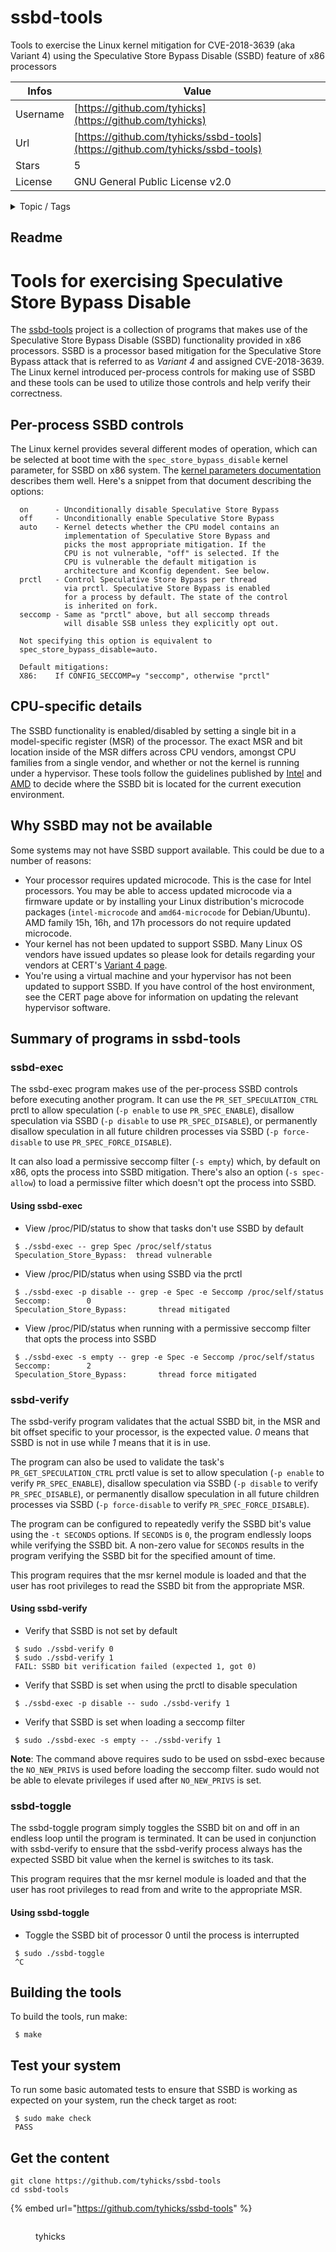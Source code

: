 # ssbd-tools

Tools to exercise the Linux kernel mitigation for CVE-2018-3639 (aka Variant 4) using the Speculative Store Bypass Disable (SSBD) feature of x86 processors

| Infos    | Value                                                              |
| -------- | -------------------------------------------------------------------|
| Username | [https://github.com/tyhicks](https://github.com/tyhicks) |
| Url      | [https://github.com/tyhicks/ssbd-tools](https://github.com/tyhicks/ssbd-tools)                                               |
| Stars    | 5                                                          |
| License  | GNU General Public License v2.0                                                        |

<details>

<summary>Topic / Tags</summary>

* cve-2018-3639* side-channel* speculation* ssbd* variant4

</details>

## Readme

# Tools for exercising Speculative Store Bypass Disable

The [ssbd-tools](https://github.com/tyhicks/ssbd-tools/) project is a
collection of programs that makes use of the Speculative Store Bypass Disable
(SSBD) functionality provided in x86 processors. SSBD is a processor based
mitigation for the Speculative Store Bypass attack that is referred to as
_Variant 4_ and assigned CVE-2018-3639. The Linux kernel introduced per-process
controls for making use of SSBD and these tools can be used to utilize those
controls and help verify their correctness.

## Per-process SSBD controls

The Linux kernel provides several different modes of operation, which can be
selected at boot time with the `spec_store_bypass_disable` kernel parameter,
for SSBD on x86 system. The [kernel parameters documentation](https://www.kernel.org/doc/html/latest/admin-guide/kernel-parameters.html)
describes them well. Here's a snippet from that document describing the
options:

```
  on      - Unconditionally disable Speculative Store Bypass
  off     - Unconditionally enable Speculative Store Bypass
  auto    - Kernel detects whether the CPU model contains an
            implementation of Speculative Store Bypass and
            picks the most appropriate mitigation. If the
            CPU is not vulnerable, "off" is selected. If the
            CPU is vulnerable the default mitigation is
            architecture and Kconfig dependent. See below.
  prctl   - Control Speculative Store Bypass per thread
            via prctl. Speculative Store Bypass is enabled
            for a process by default. The state of the control
            is inherited on fork.
  seccomp - Same as "prctl" above, but all seccomp threads
            will disable SSB unless they explicitly opt out.

  Not specifying this option is equivalent to
  spec_store_bypass_disable=auto.

  Default mitigations:
  X86:    If CONFIG_SECCOMP=y "seccomp", otherwise "prctl"
```

## CPU-specific details

The SSBD functionality is enabled/disabled by setting a single bit in a
model-specific register (MSR) of the processor. The exact MSR and bit location
inside of the MSR differs across CPU vendors, amongst CPU families from a
single vendor, and whether or not the kernel is running under a hypervisor.
These tools follow the guidelines published by
[Intel](https://software.intel.com/sites/default/files/managed/c5/63/336996-Speculative-Execution-Side-Channel-Mitigations.pdf)
and
[AMD](https://developer.amd.com/wp-content/resources/124441_AMD64_SpeculativeStoreBypassDisable_Whitepaper_final.pdf)
to decide where the SSBD bit is located for the current execution environment.

## Why SSBD may not be available

Some systems may not have SSBD support available. This could be due to a number
of reasons:

* Your processor requires updated microcode. This is the case for Intel
  processors. You may be able to access updated microcode via a firmware update
  or by installing your Linux distribution's microcode packages
  (`intel-microcode` and `amd64-microcode` for Debian/Ubuntu). AMD family 15h,
  16h, and 17h processors do not require updated microcode.
* Your kernel has not been updated to support SSBD. Many Linux OS vendors have
  issued updates so please look for details regarding your vendors at
  CERT's [Variant 4 page](https://www.kb.cert.org/vuls/id/180049).
* You're using a virtual machine and your hypervisor has not been updated to
  support SSBD. If you have control of the host environment, see the CERT page
  above for information on updating the relevant hypervisor software.

## Summary of programs in ssbd-tools

### ssbd-exec

The ssbd-exec program makes use of the per-process SSBD controls before
executing another program. It can use the `PR_SET_SPECULATION_CTRL` prctl to
allow speculation (`-p enable` to use `PR_SPEC_ENABLE`), disallow
speculation via SSBD (`-p disable` to use `PR_SPEC_DISABLE`), or permanently
disallow speculation in all future children processes via SSBD (`-p
force-disable` to use `PR_SPEC_FORCE_DISABLE`).

It can also load a permissive seccomp filter (`-s empty`) which, by default on
x86, opts the process into SSBD mitigation. There's also an option (`-s
spec-allow`) to load a permissive filter which doesn't opt the process into
SSBD.

#### Using ssbd-exec

* View /proc/PID/status to show that tasks don't use SSBD by default
```
 $ ./ssbd-exec -- grep Spec /proc/self/status
 Speculation_Store_Bypass:	thread vulnerable
```

* View /proc/PID/status when using SSBD via the prctl
```
 $ ./ssbd-exec -p disable -- grep -e Spec -e Seccomp /proc/self/status
 Seccomp:        0
 Speculation_Store_Bypass:       thread mitigated
```

* View /proc/PID/status when running with a permissive seccomp filter that opts
  the process into SSBD
```
 $ ./ssbd-exec -s empty -- grep -e Spec -e Seccomp /proc/self/status
 Seccomp:        2
 Speculation_Store_Bypass:       thread force mitigated
```

### ssbd-verify

The ssbd-verify program validates that the actual SSBD bit, in the MSR and bit
offset specific to your processor, is the expected value. _0_ means that SSBD
is not in use while _1_ means that it is in use.

The program can also be used to validate the task's `PR_GET_SPECULATION_CTRL`
prctl value is set to allow speculation (`-p enable` to verify
`PR_SPEC_ENABLE`), disallow speculation via SSBD (`-p disable` to verify
`PR_SPEC_DISABLE`), or permanently disallow speculation in all future children
processes via SSBD (`-p force-disable` to verify `PR_SPEC_FORCE_DISABLE`).

The program can be configured to repeatedly verify the SSBD bit's value using
the `-t SECONDS` options. If `SECONDS` is `0`, the program endlessly loops
while verifying the SSBD bit. A non-zero value for `SECONDS` results in the
program verifying the SSBD bit for the specified amount of time.

This program requires that the msr kernel module is loaded and that the user
has root privileges to read the SSBD bit from the appropriate MSR. 

#### Using ssbd-verify

* Verify that SSBD is not set by default
```
 $ sudo ./ssbd-verify 0
 $ sudo ./ssbd-verify 1
 FAIL: SSBD bit verification failed (expected 1, got 0)
```

* Verify that SSBD is set when using the prctl to disable speculation
```
 $ ./ssbd-exec -p disable -- sudo ./ssbd-verify 1
```

* Verify that SSBD is set when loading a seccomp filter
```
 $ sudo ./ssbd-exec -s empty -- ./ssbd-verify 1
```

**Note**: The command above requires sudo to be used on ssbd-exec because the
`NO_NEW_PRIVS` is used before loading the seccomp filter. sudo would not be
able to elevate privileges if used after `NO_NEW_PRIVS` is set.

### ssbd-toggle

The ssbd-toggle program simply toggles the SSBD bit on and off in an endless
loop until the program is terminated. It can be used in conjunction with
ssbd-verify to ensure that the ssbd-verify process always has the expected SSBD
bit value when the kernel is switches to its task.

This program requires that the msr kernel module is loaded and that the user
has root privileges to read from and write to the appropriate MSR.

#### Using ssbd-toggle

* Toggle the SSBD bit of processor 0 until the process is interrupted
```
 $ sudo ./ssbd-toggle
 ^C
```

## Building the tools

To build the tools, run make:

```
 $ make
```

## Test your system

To run some basic automated tests to ensure that SSBD is working as expected on
your system, run the check target as root:

```
 $ sudo make check
 PASS
```



## Get the content

```
git clone https://github.com/tyhicks/ssbd-tools
cd ssbd-tools
```

{% embed url="https://github.com/tyhicks/ssbd-tools" %}

<figure><img src="https://avatars.githubusercontent.com/u/1051156?v=4" alt=""><figcaption><p>tyhicks</p></figcaption></figure>
